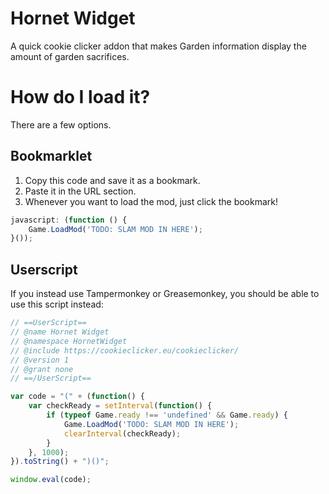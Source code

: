 # Hornet Widget
A quick cookie clicker addon that makes Garden information display the amount of garden sacrifices.

# How do I load it?
There are a few options.

## Bookmarklet
1. Copy this code and save it as a bookmark.
2. Paste it in the URL section.
3. Whenever you want to load the mod, just click the bookmark!

```js
javascript: (function () {
	Game.LoadMod('TODO: SLAM MOD IN HERE');
}());
```

## Userscript
If you instead use Tampermonkey or Greasemonkey, you should be able to use this script instead:

```js
// ==UserScript==
// @name Hornet Widget
// @namespace HornetWidget
// @include https://cookieclicker.eu/cookieclicker/
// @version 1
// @grant none
// ==/UserScript==

var code = "(" + (function() {
    var checkReady = setInterval(function() {
        if (typeof Game.ready !== 'undefined' && Game.ready) {
            Game.LoadMod('TODO: SLAM MOD IN HERE');
            clearInterval(checkReady);
        }
    }, 1000);
}).toString() + ")()";

window.eval(code);
```
